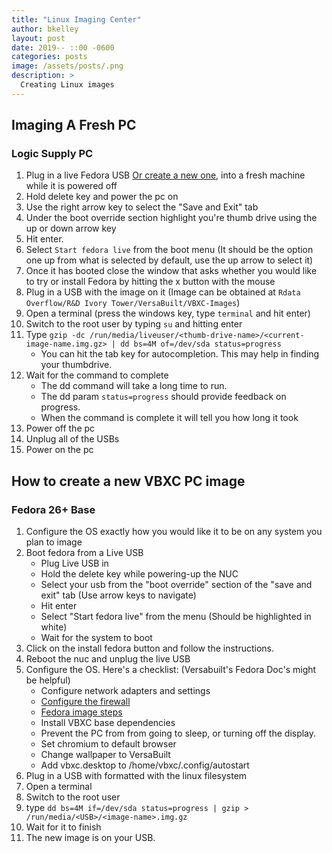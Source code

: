 ```yaml
---
title: "Linux Imaging Center"
author: bkelley
layout: post
date: 2019-- ::00 -0600
categories: posts
image: /assets/posts/.png
description: >
  Creating Linux images
---
```


## Imaging A Fresh PC

### Logic Supply PC

1. Plug in a live Fedora USB [Or create a new one](/procedures/live-usb.html), into a fresh machine while it is powered off
2. Hold delete key and power the pc on
3. Use the right arrow key to select the "Save and Exit" tab
4. Under the boot override section highlight you're thumb drive using the up or down arrow key
5. Hit enter.
6. Select `Start fedora live` from the boot menu (It should be the option one up from what is selected by default, use the up arrow to select it)
7. Once it has booted close the window that asks whether you would like to try or install Fedora by hitting the x button with the mouse
8. Plug in a USB with the image on it (Image can be obtained at `Rdata Overflow/R&D Ivory Tower/VersaBuilt/VBXC-Images`)
9. Open a terminal (press the windows key, type `terminal` and hit enter)
10. Switch to the root user by typing `su` and hitting enter
11. Type `gzip -dc /run/media/liveuser/<thumb-drive-name>/<current-image-name.img.gz> | dd bs=4M of=/dev/sda status=progress`
    - You can hit the tab key for autocompletion. This may help in finding your thumbdrive.
12. Wait for the command to complete
    - The dd command will take a long time to run.
    - The dd param `status=progress` should provide feedback on progress.
    - When the command is complete it will tell you how long it took
13. Power off the pc
14. Unplug all of the USBs
15. Power on the pc

## How to create a new VBXC PC image

### Fedora 26+ Base

1. Configure the OS exactly how you would like it to be on any system you plan to image
2. Boot fedora from a Live USB
    - Plug Live USB in
    - Hold the delete key while powering-up the NUC
    - Select your usb from the "boot override" section of the "save and exit" tab (Use arrow keys to navigate)
    - Hit enter
    - Select "Start fedora live" from the menu (Should be highlighted in white)
    - Wait for the system to boot
3. Click on the install fedora button and follow the instructions.
4. Reboot the nuc and unplug the live USB
5. Configure the OS. Here's a checklist: (Versabuilt's Fedora Doc's might be helpful)
    - Configure network adapters and settings
    - [Configure the firewall](/procedures/network-settings.html)
    - [Fedora image steps](/documentation/fedora-image.html)
    - Install VBXC base dependencies
    - Prevent the PC from from going to sleep, or turning off the display.
    - Set chromium to default browser
    - Change wallpaper to VersaBuilt
    - Add vbxc.desktop to /home/vbxc/.config/autostart
6. Plug in a USB with formatted with the linux filesystem
7. Open a terminal
8. Switch to the root user
9. type `dd bs=4M if=/dev/sda status=progress | gzip > /run/media/<USB>/<image-name>.img.gz`
10. Wait for it to finish
11. The new image is on your USB.
